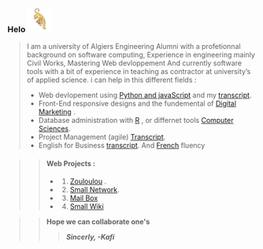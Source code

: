 ### Helo <img src='https://github.com/ELHOUPS/ELHOUPS/blob/main/Tiger_Lonely.png' width=50px > 

>I am a university of Algiers Engineering  Alumni with a profetionnal background on software computing,
Experience in engineering mainly Civil Works, Mastering Web devloppement And currently software tools with a bit of experience in teaching as contractor at university’s of applied science.
>i can help in this different fields  :
>- Web devlopement using  [Python and javaScript](https://credentials.edx.org/credentials/7ca9badd84c344d593af5aeb759ad5c4/) and my [transcript](https://records.edx.org/90f4789c25494670ade712cc8b590f5c).
>- Front-End responsive designs and the fundemental of [Digital Marketing](https://skillshop.exceedlms.com/profiles/3339237f3b8b4100aefe8e0c4e032f4a) .
>- Database administration with  [R](https://courses.edx.org/certificates/4217a624e961448f83b408477323da42) , or differnet tools  [Computer Sciences](https://certificates.cs50.io/a8536a9a-99ea-40c9-a7d7-b9d18b188446.pdf?size=letter). 
>- Project Management (agile) [Transcript](https://credentials.edx.org/records/programs/shared/f0f85dca2e214b2fb8d050e021bf763b).
>- English for Business [transcript](https://records.edx.org/shared/b731cf9f921647d380e26199591234fd). And [French](https://www.credential.net/8707700a-69d6-4d96-91be-97362844f946?username=elhoups#gs.07frno) fluency 

>>#### Web Projects  :
>>- 1. [Zouloulou](https://youtu.be/adUXjfNohmw) .
>>- 2. [Small Network](https://www.youtube.com/watch?v=H5g-S4LF7rA).
>>- 3. [Mail Box](https://youtu.be/8hLDxBDQugY)
>>- 4. [Small Wiki](https://youtu.be/afFiHaY1WRg)

>>**Hope we can collaborate one's** 
>>>***Sincerly, -Kafi***
